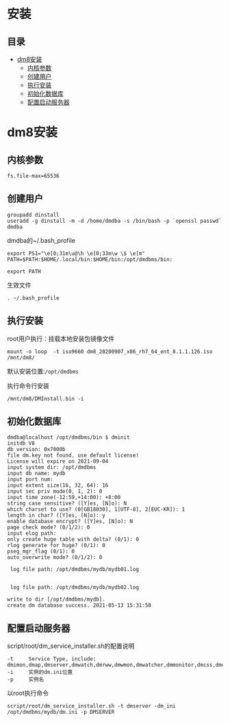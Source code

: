 # 安装

## 目录

-   [dm8安装](#dm8安装)
    -   [内核参数](#内核参数)
    -   [创建用户](#创建用户)
    -   [执行安装](#执行安装)
    -   [初始化数据库](#初始化数据库)
    -   [配置启动服务器](#配置启动服务器)

# dm8安装

## 内核参数

```纯文本
fs.file-max=65536
```

## 创建用户

```纯文本
groupadd dinstall
useradd -g dinstall -m -d /home/dmdba -s /bin/bash -p `openssl passwd` dmdba
```

dmdba的\~/.bash\_profile

```纯文本
export PS1="\e[0;31m\u@\h \e[0;33m\w \$ \e[m"
PATH=$PATH:$HOME/.local/bin:$HOME/bin:/opt/dmdbms/bin:

export PATH
```

生效文件

```纯文本
. ~/.bash_profile
```

## 执行安装

root用户执行：挂载本地安装包镜像文件

```纯文本
mount -o loop  -t iso9660 dm8_20200907_x86_rh7_64_ent_8.1.1.126.iso /mnt/dm8/
```

默认安装位置:`/opt/dmdbms`

执行命令行安装

```纯文本
/mnt/dm8/DMInstall.bin -i
```

## 初始化数据库

```纯文本
dmdba@localhost /opt/dmdbms/bin $ dminit
initdb V8
db version: 0x7000b
file dm.key not found, use default license!
License will expire on 2021-09-04
input system dir: /opt/dmdbms
input db name: mydb
input port num: 
input extent size(16, 32, 64): 16
input sec priv mode(0, 1, 2): 0
input time zone(-12:59,+14:00): +8:00
string case sensitive? ([Y]es, [N]o): N
which charset to use? (0[GB18030], 1[UTF-8], 2[EUC-KR]): 1
length in char? ([Y]es, [N]o): y
enable database encrypt? ([Y]es, [N]o): N
page check mode? (0/1/2): 0
input elog path: 
only create huge table with delta? (0/1): 0
rlog generate for huge? (0/1): 0
pseg_mgr_flag (0/1): 0
auto_overwrite mode? (0/1/2): 0

 log file path: /opt/dmdbms/mydb/mydb01.log


 log file path: /opt/dmdbms/mydb/mydb02.log

write to dir [/opt/dmdbms/mydb].
create dm database success. 2021-05-13 15:31:58
```

## 配置启动服务器

script/root/dm\_service\_installer.sh的配置说明

```纯文本
-t     Service Type, include: dmimon,dmap,dmserver,dmwatch,dmrww,dmwmon,dmwatcher,dmmonitor,dmcss,dmcssm,dmasmsvr.
-i     实例的dm.ini位置
-p     实例名
```

以root执行命令

```纯文本
script/root/dm_service_installer.sh -t dmserver -dm_ini /opt/dmdbms/mydb/dm.ini -p DMSERVER 
```

